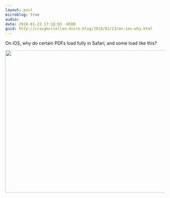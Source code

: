 ```yaml
---
layout: post
microblog: true
audio: 
date: 2018-01-23 17:10:03 -0500
guid: http://craigmcclellan.micro.blog/2018/01/23/on-ios-why.html
---
```

On iOS, why do certain PDFs load fully in Safari, and some load like this?

<img src="http://craigmcclellan.com/uploads/2018/7e39293ce6.jpg" width="600" height="450" />

